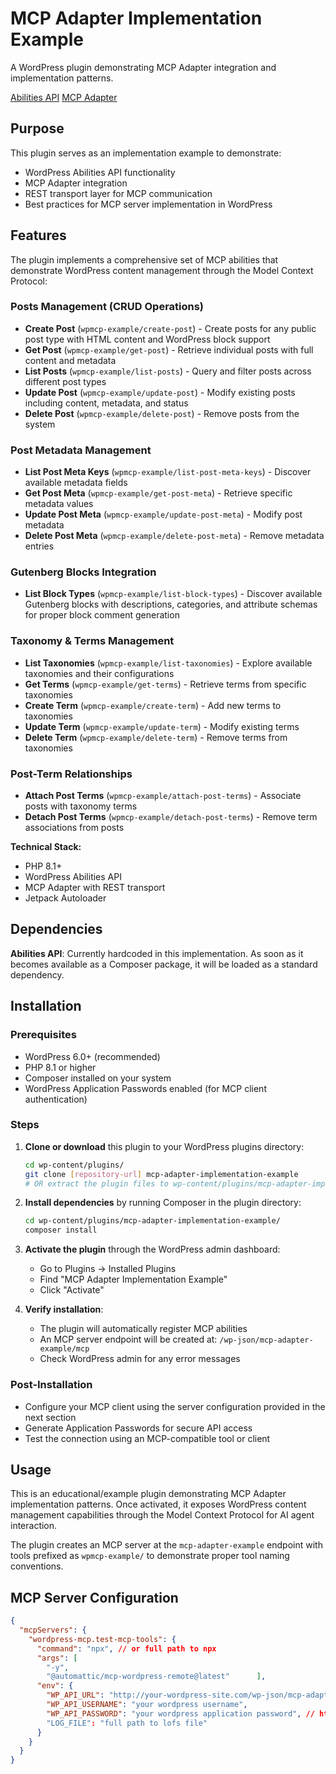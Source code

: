 # MCP Adapter Implementation Example

A WordPress plugin demonstrating MCP Adapter integration and implementation patterns.

[Abilities API](https://github.com/WordPress/abilities-api)
[MCP Adapter](https://github.com/WordPress/mcp-adapter)

## Purpose

This plugin serves as an implementation example to demonstrate:
- WordPress Abilities API functionality
- MCP Adapter integration
- REST transport layer for MCP communication
- Best practices for MCP server implementation in WordPress

## Features

The plugin implements a comprehensive set of MCP abilities that demonstrate WordPress content management through the Model Context Protocol:

### Posts Management (CRUD Operations)
- **Create Post** (`wpmcp-example/create-post`) - Create posts for any public post type with HTML content and WordPress block support
- **Get Post** (`wpmcp-example/get-post`) - Retrieve individual posts with full content and metadata
- **List Posts** (`wpmcp-example/list-posts`) - Query and filter posts across different post types
- **Update Post** (`wpmcp-example/update-post`) - Modify existing posts including content, metadata, and status
- **Delete Post** (`wpmcp-example/delete-post`) - Remove posts from the system

### Post Metadata Management
- **List Post Meta Keys** (`wpmcp-example/list-post-meta-keys`) - Discover available metadata fields
- **Get Post Meta** (`wpmcp-example/get-post-meta`) - Retrieve specific metadata values
- **Update Post Meta** (`wpmcp-example/update-post-meta`) - Modify post metadata
- **Delete Post Meta** (`wpmcp-example/delete-post-meta`) - Remove metadata entries

### Gutenberg Blocks Integration
- **List Block Types** (`wpmcp-example/list-block-types`) - Discover available Gutenberg blocks with descriptions, categories, and attribute schemas for proper block comment generation

### Taxonomy & Terms Management
- **List Taxonomies** (`wpmcp-example/list-taxonomies`) - Explore available taxonomies and their configurations
- **Get Terms** (`wpmcp-example/get-terms`) - Retrieve terms from specific taxonomies
- **Create Term** (`wpmcp-example/create-term`) - Add new terms to taxonomies
- **Update Term** (`wpmcp-example/update-term`) - Modify existing terms
- **Delete Term** (`wpmcp-example/delete-term`) - Remove terms from taxonomies

### Post-Term Relationships
- **Attach Post Terms** (`wpmcp-example/attach-post-terms`) - Associate posts with taxonomy terms
- **Detach Post Terms** (`wpmcp-example/detach-post-terms`) - Remove term associations from posts

**Technical Stack:**
- PHP 8.1+
- WordPress Abilities API
- MCP Adapter with REST transport
- Jetpack Autoloader

## Dependencies

**Abilities API**: Currently hardcoded in this implementation. As soon as it becomes available as a Composer package, it will be loaded as a standard dependency.

## Installation

### Prerequisites

- WordPress 6.0+ (recommended)
- PHP 8.1 or higher
- Composer installed on your system
- WordPress Application Passwords enabled (for MCP client authentication)

### Steps

1. **Clone or download** this plugin to your WordPress plugins directory:
   ```bash
   cd wp-content/plugins/
   git clone [repository-url] mcp-adapter-implementation-example
   # OR extract the plugin files to wp-content/plugins/mcp-adapter-implementation-example/
   ```

2. **Install dependencies** by running Composer in the plugin directory:
   ```bash
   cd wp-content/plugins/mcp-adapter-implementation-example/
   composer install
   ```

3. **Activate the plugin** through the WordPress admin dashboard:
   - Go to Plugins → Installed Plugins
   - Find "MCP Adapter Implementation Example"
   - Click "Activate"

4. **Verify installation**:
   - The plugin will automatically register MCP abilities
   - An MCP server endpoint will be created at: `/wp-json/mcp-adapter-example/mcp`
   - Check WordPress admin for any error messages

### Post-Installation

- Configure your MCP client using the server configuration provided in the next section
- Generate Application Passwords for secure API access
- Test the connection using an MCP-compatible tool or client

## Usage

This is an educational/example plugin demonstrating MCP Adapter implementation patterns. Once activated, it exposes WordPress content management capabilities through the Model Context Protocol for AI agent interaction.

The plugin creates an MCP server at the `mcp-adapter-example` endpoint with tools prefixed as `wpmcp-example/` to demonstrate proper tool naming conventions.

## MCP Server Configuration 

```json
{
  "mcpServers": {
    "wordpress-mcp.test-mcp-tools": {
      "command": "npx", // or full path to npx
      "args": [
        "-y",
        "@automattic/mcp-wordpress-remote@latest"      ],
      "env": {
        "WP_API_URL": "http://your-wordpress-site.com/wp-json/mcp-adapter-example/mcp",
        "WP_API_USERNAME": "your wordpress username",
        "WP_API_PASSWORD": "your wordpress application password", // https://make.wordpress.org/core/2020/11/05/application-passwords-integration-guide/
        "LOG_FILE": "full path to lofs file"
      }
    }
  }
}
```